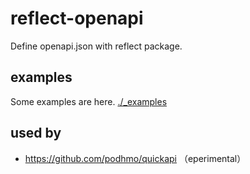 # reflect-openapi

Define openapi.json with reflect package.

## examples

Some examples are here. [./_examples](./_examples)

## used by

- https://github.com/podhmo/quickapi （eperimental）
